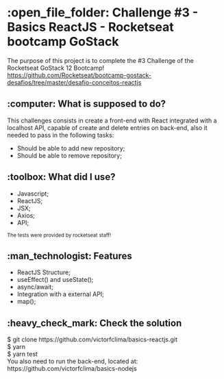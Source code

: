 <h1>:open_file_folder: Challenge #3 - Basics ReactJS - Rocketseat bootcamp GoStack</h1>

The purpose of this project is to complete the #3 Challenge of the Rocketseat GoStack 12 Bootcamp!<br>
https://github.com/Rocketseat/bootcamp-gostack-desafios/tree/master/desafio-conceitos-reactjs

<h2>:computer: What is supposed to do?</h2>
This challenges consists in create a front-end with React integrated with a localhost API, capable of create and delete entries on back-end, also it needed to pass in the following tasks:
<ul>
<li>Should be able to add new repository;</li>
<li>Should be able to remove repository;</li>
</ul>


<h2>:toolbox: What did I use?</h2>
<ul>
<li>Javascript;</li>
<li>ReactJS;</li>
<li>JSX;</li>
<li>Axios;</li>
<li>API;</li>
</ul>
<small>The tests were provided by rocketseat staff!</small>

<h2>:man_technologist: Features</h2>
<ul>
<li>ReactJS Structure;</li>
<li>useEffect() and useState();</li>
<li>async/await;</li>
<li>Integration with a external API;</li>
<li>map();</li>
</ul>

<h2>:heavy_check_mark: Check the solution</h2>
$ git clone https://github.com/victorfclima/basics-reactjs.git
<br>
$ yarn
<br>
$ yarn test
<br>
You also need to run the back-end, located at: https://github.com/victorfclima/basics-nodejs
